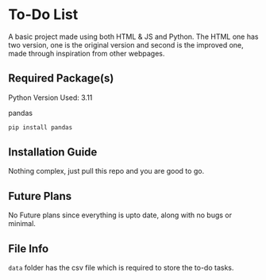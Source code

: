 # To-Do List 
A basic project made using both HTML & JS and Python. The HTML one has two version, one is the original version and second is the improved one, made through inspiration from other webpages.

## Required Package(s)
Python Version Used: 3.11

pandas
```bash
pip install pandas
```

## Installation Guide
Nothing complex, just pull this repo and you are good to go.

## Future Plans
No Future plans since everything is upto date, along with no bugs or minimal.


## File Info
`data` folder has the csv file which is required to store the to-do tasks.